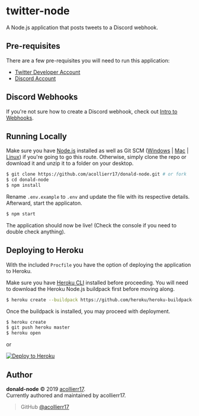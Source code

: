# twitter-node

A Node.js application that posts tweets to a Discord webhook.

## Pre-requisites
There are a few pre-requisites you will need to run this application:

- [Twitter Developer Account](https://developer.twitter.com/)
- [Discord Account](https://discordapp.com/)

## Discord Webhooks
If you're not sure how to create a Discord webhook, check out [Intro to Webhooks](https://support.discordapp.com/hc/en-us/articles/228383668-Intro-to-Webhooks).

## Running Locally
Make sure you have [Node.js](http://nodejs.org/) installed as well as Git SCM ([Windows](https://git-scm.com/download/win) | [Mac](https://git-scm.com/download/mac) | [Linux](https://git-scm.com/download/linux)) if you're going to go this route. Otherwise, simply clone the repo or download it and unzip it to a folder on your desktop.
```bash
$ git clone https://github.com/acollierr17/donald-node.git # or fork
$ cd donald-node
$ npm install
```
Rename `.env.example` to `.env` and update the file with its respective details. Afterward, start the applicaton.
```bash
$ npm start
```
The application should now be live! (Check the console if you need to double check anything).

## Deploying to Heroku
With the included `Procfile` you have the option of deploying the application to Heroku.

Make sure you have [Heroku CLI](https://cli.heroku.com/) installed before proceeding. You will need to download the Heroku Node.js buildpack first before moving along.
```bash
$ heroku create --buildpack https://github.com/heroku/heroku-buildpack-nodejs.git
```
Once the buildpack is installed, you may proceed with deployment.
```bash
$ heroku create
$ git push heroku master
$ heroku open
```
or

[![Deploy to Heroku](https://www.herokucdn.com/deploy/button.png)](https://heroku.com/deploy)

## Author
**donald-node** © 2019 [acollierr17](https://github.com/acollierr17).  
Currently authored and maintained by acollierr17.

> GitHub [@acollierr17](https://github.com/acollierr17)
